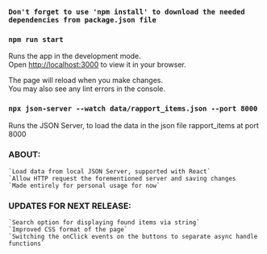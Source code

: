 ### `Don't forget to use 'npm install' to download the needed dependencies from package.json file`

### `npm run start`

Runs the app in the development mode.\
Open [http://localhost:3000](http://localhost:3000) to view it in your browser.

The page will reload when you make changes.\
You may also see any lint errors in the console.

### `npx json-server --watch data/rapport_items.json --port 8000`

Runs the JSON Server, to load the data in the json file rapport_items at port 8000

### ABOUT:

    `Load data from local JSON Server, supported with React`
    `Allow HTTP request the forementioned server and saving changes
    `Made entirely for personal usage for now`
    
    
### UPDATES FOR NEXT RELEASE:

    `Search option for displaying found items via string`
    `Improved CSS format of the page`
    `Switching the onClick events on the buttons to separate async handle functions`
